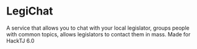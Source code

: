 # LegiChat
A service that allows you to chat with your local legislator, groups people with common topics, allows legislators to contact them in mass. Made for HackTJ 6.0
